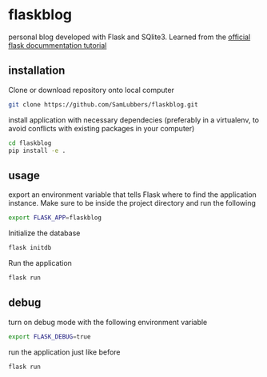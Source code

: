 # flaskblog
personal blog developed with Flask and SQlite3. Learned from the [official flask docummentation tutorial](http://flask.pocoo.org/docs/0.12/tutorial/)

## installation

Clone or download repository onto local computer

```bash
git clone https://github.com/SamLubbers/flaskblog.git
```

install application with necessary dependecies (preferably in a virtualenv, to avoid conflicts with existing packages in your computer)

```bash
cd flaskblog
pip install -e .
```

## usage

export an environment variable that tells Flask where to find the application instance. Make sure to be inside the project directory and run the following

```bash
export FLASK_APP=flaskblog
```
Initialize the database

```bash
flask initdb
```

Run the application

```bash
flask run
```

## debug

turn on debug mode with the following environment variable

```bash
export FLASK_DEBUG=true
```
run the application just like before

```bash
flask run
```
